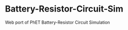 Battery-Resistor-Circuit-Sim
============================

Web port of PhET Battery-Resistor Circuit Simulation
